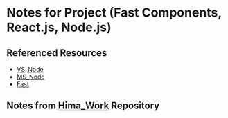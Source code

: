 # Notes for Project (Fast Components, React.js, Node.js)

## Referenced Resources

- [VS_Node](https://learn.microsoft.com/en-us/visualstudio/javascript/tutorial-nodejs-with-react-and-jsx?view=vs-2022)
- [MS_Node](https://learn.microsoft.com/en-us/training/modules/create-nodejs-project-dependencies/5-exercise-dependency)
- [Fast](https://www.fast.design/docs/integrations/react)

## Notes from [Hima_Work](https://github.com/bahim22/work) Repository
